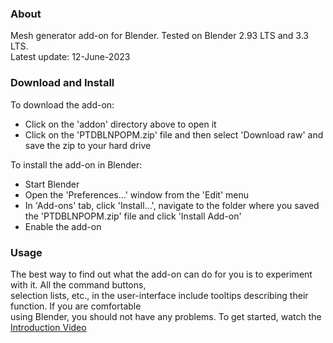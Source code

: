 ### About

Mesh generator add-on for Blender. Tested on Blender 2.93 LTS and 3.3 LTS.  
Latest update: 12-June-2023


### Download and Install

To download the add-on:  
- Click on the 'addon' directory above to open it
- Click on the 'PTDBLNPOPM.zip' file and then select 'Download raw' and save the zip to your hard drive  

To install the add-on in Blender:
- Start Blender
- Open the 'Preferences...' window from the 'Edit' menu
- In 'Add-ons' tab, click 'Install...', navigate to the folder where you saved the 'PTDBLNPOPM.zip' file and click 'Install Add-on'
- Enable the add-on


### Usage

The best way to find out what the add-on can do for you is to experiment with it. All the command buttons,  
selection lists, etc., in the user-interface include tooltips describing their function. If you are comfortable  
using Blender, you should not have any problems. To get started, watch the [Introduction Video](https://www.youtube.com/watch?v=5YuJ9eQYwVE)
